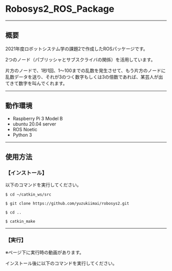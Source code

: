 # Robosys2_ROS_Package
___

## 概要

2021年度ロボットシステム学の課題2で作成したROSパッケージです。

2つのノード（パブリッシャとサブスクライバの関係）を活用しています。

片方のノードで、1秒1回、1～100までの乱数を発生させて、もう片方のノードに乱数データを送り、それが3のつく数字もしくは3の倍数であれば、某芸人が出てきて数字を叫んでくれます。

___

## 動作環境

- Raspberry Pi 3 Model B
- ubuntu 20.04 server
- ROS Noetic
- Python 3

___

## 使用方法

### 【インストール】

以下のコマンドを実行してください。

``` 
$ cd ~/catkin_ws/src

$ git clone https://github.com/yuzukiimai/robosys2.git 

$ cd ..

$ catkin_make
```
___

### 【実行】

※ページ下に実行時の動画があります。

インストール後に以下のコマンドを実行してください。

